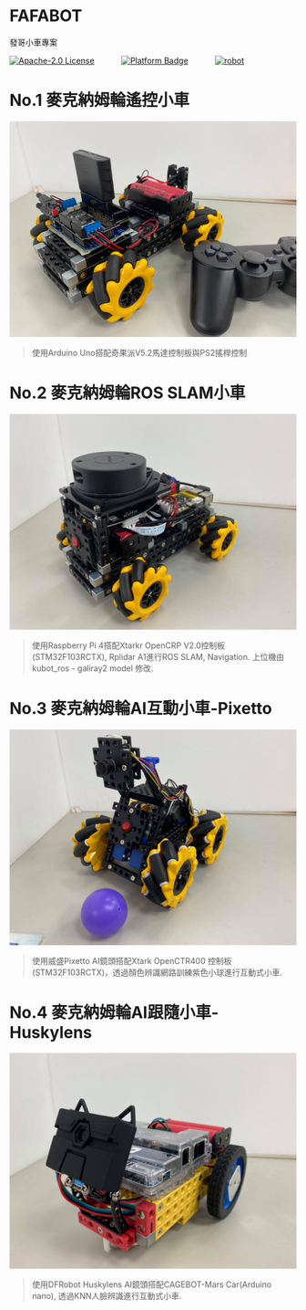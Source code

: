 # FAFABOT
發哥小車專案

[![Apache-2.0 License](https://img.shields.io/badge/license-Apache2.0-purple)](https://opensource.org/licenses/Apache-2.0)
&nbsp;&nbsp;&nbsp;&nbsp;&nbsp;&nbsp;&nbsp;&nbsp;&nbsp;&nbsp;
[![Platform Badge](https://img.shields.io/badge/platform-發哥的玩具們-blue.svg)](http://wiki.ros.org/melodic)
&nbsp;&nbsp;&nbsp;&nbsp;&nbsp;&nbsp;&nbsp;&nbsp;&nbsp;&nbsp;
[![robot](https://img.shields.io/badge/robot-KUBOT-orange)](http://www.shayangye.com/)
&nbsp;&nbsp;&nbsp;&nbsp;&nbsp;&nbsp;&nbsp;&nbsp;&nbsp;&nbsp;

# No.1 麥克納姆輪遙控小車
<img src="https://github.com/KUBOT-Robot/FAFABOT/blob/resource/FAFABOT-No1/1.jpg" width="700">

>使用Arduino Uno搭配奇果派V5.2馬達控制板與PS2搖桿控制

# No.2 麥克納姆輪ROS SLAM小車
<img src="https://github.com/KUBOT-Robot/FAFABOT/blob/resource/FAFABOT-No2/2.jpg" width="700">

>使用Raspberry Pi 4搭配Xtarkr OpenCRP V2.0控制板(STM32F103RCTX), Rplidar A1進行ROS SLAM, Navigation. 上位機由kubot_ros - galiray2 model 修改.

# No.3 麥克納姆輪AI互動小車-Pixetto
<img src="https://github.com/KUBOT-Robot/FAFABOT/blob/resource/FAFABOT-No3/3.jpg" width="700">

>使用威盛Pixetto AI鏡頭搭配Xtark OpenCTR400 控制板(STM32F103RCTX)，透過顏色辨識網路訓練紫色小球進行互動式小車.

# No.4 麥克納姆輪AI跟隨小車-Huskylens
<img src="https://github.com/KUBOT-Robot/FAFABOT/blob/resource/FAFABOT-No4/4.jpg" width="700">

>使用DFRobot Huskylens AI鏡頭搭配CAGEBOT-Mars Car(Arduino nano), 透過KNN人臉辨識進行互動式小車.